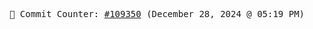 <p align="center">
    <samp>
        📮 Commit Counter: <a href="https://github.com/Javascript-void0/Javascript-void0/commits/main">#109350</a> (December 28, 2024 @ 05:19 PM)
    </samp>
</p>